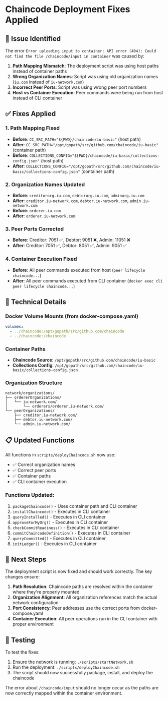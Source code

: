 # Chaincode Deployment Fixes Applied

## 🚨 Issue Identified
The error `Error uploading input to container: API error (404): Could not find the file /chaincode/input in container` was caused by:

1. **Path Mapping Mismatch**: The deployment script was using host paths instead of container paths
2. **Wrong Organization Names**: Script was using old organization names (`iu.com` instead of `iu-network.com`)
3. **Incorrect Peer Ports**: Script was using wrong peer port numbers
4. **Host vs Container Execution**: Peer commands were being run from host instead of CLI container

## ✅ Fixes Applied

### 1. **Path Mapping Fixed**
- **Before**: `CC_SRC_PATH="${PWD}/chaincode/iu-basic"` (host path)
- **After**: `CC_SRC_PATH="/opt/gopath/src/github.com/chaincode/iu-basic"` (container path)
- **Before**: `COLLECTIONS_CONFIG="${PWD}/chaincode/iu-basic/collections-config.json"` (host path)
- **After**: `COLLECTIONS_CONFIG="/opt/gopath/src/github.com/chaincode/iu-basic/collections-config.json"` (container path)

### 2. **Organization Names Updated**
- **Before**: `creditororg.iu.com`, `debtororg.iu.com`, `adminorg.iu.com`
- **After**: `creditor.iu-network.com`, `debtor.iu-network.com`, `admin.iu-network.com`
- **Before**: `orderer.iu.com`
- **After**: `orderer.iu-network.com`

### 3. **Peer Ports Corrected**
- **Before**: Creditor: 7051 ✅, Debtor: 9051 ❌, Admin: 11051 ❌
- **After**: Creditor: 7051 ✅, Debtor: 8051 ✅, Admin: 9051 ✅

### 4. **Container Execution Fixed**
- **Before**: All peer commands executed from host (`peer lifecycle chaincode...`)
- **After**: All peer commands executed from CLI container (`docker exec cli peer lifecycle chaincode...`)

## 🔧 Technical Details

### Docker Volume Mounts (from docker-compose.yaml)
```yaml
volumes:
  - ../chaincode:/opt/gopath/src/github.com/chaincode
  - ../chaincode:/chaincode
```

### Container Paths
- **Chaincode Source**: `/opt/gopath/src/github.com/chaincode/iu-basic`
- **Collections Config**: `/opt/gopath/src/github.com/chaincode/iu-basic/collections-config.json`

### Organization Structure
```
network/organizations/
├── ordererOrganizations/
│   └── iu-network.com/
│       └── orderers/orderer.iu-network.com/
└── peerOrganizations/
    ├── creditor.iu-network.com/
    ├── debtor.iu-network.com/
    └── admin.iu-network.com/
```

## 📋 Updated Functions

All functions in `scripts/deployChaincode.sh` now use:
- ✅ Correct organization names
- ✅ Correct peer ports
- ✅ Container paths
- ✅ CLI container execution

### Functions Updated:
1. `packageChaincode()` - Uses container path and CLI container
2. `installChaincode()` - Executes in CLI container
3. `queryInstalled()` - Executes in CLI container
4. `approveForMyOrg()` - Executes in CLI container
5. `checkCommitReadiness()` - Executes in CLI container
6. `commitChaincodeDefinition()` - Executes in CLI container
7. `queryCommitted()` - Executes in CLI container
8. `initLedger()` - Executes in CLI container

## 🚀 Next Steps

The deployment script is now fixed and should work correctly. The key changes ensure:

1. **Path Resolution**: Chaincode paths are resolved within the container where they're properly mounted
2. **Organization Alignment**: All organization references match the actual network configuration
3. **Port Consistency**: Peer addresses use the correct ports from docker-compose.yaml
4. **Container Execution**: All peer operations run in the CLI container with proper environment

## 🧪 Testing

To test the fixes:
1. Ensure the network is running: `./scripts/startNetwork.sh`
2. Run the deployment: `./scripts/deployChaincode.sh`
3. The script should now successfully package, install, and deploy the chaincode

The error about `/chaincode/input` should no longer occur as the paths are now correctly mapped within the container environment. 